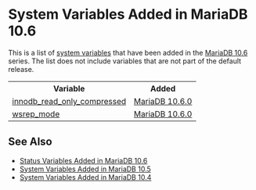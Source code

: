 # System Variables Added in MariaDB 10.6

This is a list of [system variables](/replication/optimization-and-tuning/system-variables/server-system-variables/) that have been added in the [MariaDB 10.6](/kb/en/what-is-mariadb-106/) series. The list does not include variables that are not part of the default release.

<table><tbody><tr><th>Variable</th><th>Added</th></tr>
<tr><td><a href="/kb/en/innodb-system-variables/#innodb_read_only_compressed">innodb_read_only_compressed</a></td><td><a href="/kb/en/mariadb-1060-release-notes/">MariaDB 10.6.0</a></td></tr>
<tr><td><a href="/kb/en/galera-cluster-system-variables/#wsrep_mode">wsrep_mode</a></td><td><a href="/kb/en/mariadb-1060-release-notes/">MariaDB 10.6.0</a></td></tr>
</tbody></table>

## See Also

- [Status Variables Added in MariaDB 10.6](/replication/optimization-and-tuning/system-variables/system-and-status-variables-added-by-major-release/status-variables-added-in-mariadb-106/)
- [System Variables Added in MariaDB 10.5](/replication/optimization-and-tuning/system-variables/system-and-status-variables-added-by-major-release/system-variables-added-in-mariadb-104/)
- [System Variables Added in MariaDB 10.4](/replication/optimization-and-tuning/system-variables/system-and-status-variables-added-by-major-release/system-variables-added-in-mariadb-103/)
